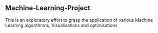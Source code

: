 ## Machine-Learning-Project
This is an exploratory effort to grasp the application of various Machine Learning algorithmns, Visualisations and optimisations
